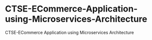 # CTSE-ECommerce-Application-using-Microservices-Architecture
CTSE-ECommerce Application using Microservices Architecture
